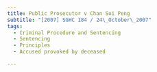 ```yaml
---
title: Public Prosecutor v Chan Soi Peng
subtitle: "[2007] SGHC 184 / 24\_October\_2007"
tags:
  - Criminal Procedure and Sentencing
  - Sentencing
  - Principles
  - Accused provoked by deceased

---
```


